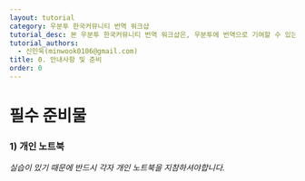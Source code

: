 ```yaml
---
layout: tutorial
category: 우분투 한국커뮤니티 번역 워크샵
tutorial_desc: 본 우분투 한국커뮤니티 번역 워크샵은, 우분투에 번역으로 기여할 수 있는 방법을 알려드리고, 직접 번역해보는 실습 행사입니다.
tutorial_authors:
  - 신민욱(minwook0106@gmail.com)
title: 0. 안내사항 및 준비
order: 0
---
```


# 필수 준비물

### 1) 개인 노트북

*실습이 있기 때문에 반드시 각자 개인 노트북을 지참하셔야합니다.*
